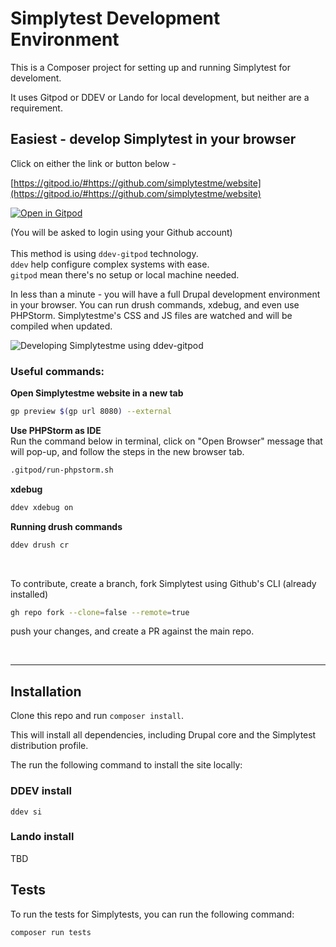 # Simplytest Development Environment

This is a Composer project for setting up and running Simplytest for develoment.

It uses Gitpod or DDEV or Lando for local development, but neither are a requirement.

## Easiest - develop Simplytest in your browser

Click on either the link or button below -

[https://gitpod.io/#https://github.com/simplytestme/website](https://gitpod.io/#https://github.com/simplytestme/website)

[![Open in Gitpod](https://gitpod.io/button/open-in-gitpod.svg)](https://gitpod.io/#https://github.com/simplytestme/website)

(You will be asked to login using your Github account)
<br><br>
This method is using `ddev-gitpod` technology.
<br>`ddev` help configure complex systems with ease.
<br> `gitpod` mean there's no setup or local machine needed.

In less than a minute - you will have a full Drupal development environment in your browser.
You can run drush commands, xdebug, and even use PHPStorm. Simplytestme's CSS and JS files are watched and will be compiled when updated.

![Developing Simplytestme using ddev-gitpod](https://user-images.githubusercontent.com/22901/114256346-b36f1100-9986-11eb-81f2-d9bb63864822.jpg)
### Useful commands:

**Open Simplytestme website in a new tab**

```sh
gp preview $(gp url 8080) --external
```

**Use PHPStorm as IDE**
<br>
Run the command below in terminal, click on "Open Browser" message that will pop-up, and follow the steps in the new browser tab.

```sh
.gitpod/run-phpstorm.sh
```

**xdebug**

```sh
ddev xdebug on
```

**Running drush commands**

```sh
ddev drush cr
```

<br>

To contribute, create a branch, fork Simplytest using Github's CLI (already installed)

```sh
gh repo fork --clone=false --remote=true
```

push your changes, and create a PR against the main repo.

<br>
<hr>

## Installation

Clone this repo and run `composer install`.

This will install all dependencies, including Drupal core and the Simplytest distribution profile.

The run the following command to install the site locally:

### DDEV install

```
ddev si
```

### Lando install

TBD

## Tests

To run the tests for Simplytests, you can run the following command:

```
composer run tests
```
